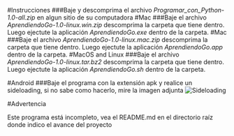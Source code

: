 #Instrucciones
###Baje y descomprima el archivo *Programar_con_Python-1.0-all.zip* en algun sitio de su computadora
#Mac
###Baje el archivo *AprendiendoGo-1.0-linux.win.zip* descomprima la carpeta que tiene dentro. Luego ejectute la aplicación *AprendiendoGo.exe* dentro de la carpeta.
#Mac
###Baje el archivo *AprendiendoGo-1.0-linux.mac.zip* descomprima la carpeta que tiene dentro. Luego ejectute la aplicación *AprendiendoGo.app* dentro de la carpeta.
#MacOS and Linux
###Baje el archivo *AprendiendoGo-1.0-linux.tar.bz2* descomprima la carpeta que tiene dentro. Luego ejectute la aplicación *AprendiendoGo.sh* dentro de la carpeta.

#Android
###Baje el programa con la extensión apk y realice un sideloading, si no sabe como hacerlo, mire la imagen adjunta
![Sideloading](https://dt.azadicdn.com/wp-content/uploads/2014/12/manually-install-Play-Store.png?8632)
 
#Advertencia

Este programa está incompleto, vea el README.md en el directorio raíz donde indico el avance del proyecto

